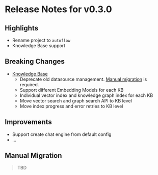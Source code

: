 # Release Notes for v0.3.0

## Highlights

- Rename project to `autoflow`
- Knowledge Base support

## Breaking Changes

- [Knowledge Base](/docs/knowledge-base)
    - Deprecate old datasource management. [Manual migration](#manual-migration) is required.
    - Support different Embedding Models for each KB
    - Individual vector index and knowledge graph index for each KB
    - Move vector search and graph search API to KB level
    - Move index progress and error retries to KB level

## Improvements

- Support create chat engine from default config
- ...

## Manual Migration

> TBD
